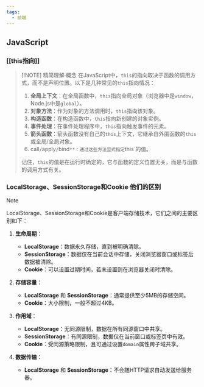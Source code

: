 ```yaml
---
tags:
  - 前端
---
```

## JavaScript
### [[this指向]]

> [!NOTE] 精简理解·概念
> 在JavaScript中，`this`的指向取决于函数的调用方式，而不是声明位置。以下是几种常见的`this`指向情况：
> 1. **全局上下文**：在全局函数中，`this`指向全局对象（浏览器中是`window`，Node.js中是`global`）。    
> 2. **对象方法**：作为对象的方法调用时，`this`指向该对象。    
> 3. **构造函数**：在构造函数中，`this`指向新创建的对象实例。    
> 4. **事件处理**：在事件处理程序中，`this`指向触发事件的元素。    
> 5. **箭头函数**：箭头函数没有自己的`this`上下文，它继承自外围函数的`this`或全局/全局对象。
> 6. call`/`apply`/`bind`**：通过这些方法显式指定`this`的值。 
> 
> 记住，`this`的值是在运行时确定的，它与函数的定义位置无关，而是与函数的调用方式有关。


### LocalStorage、SessionStorage和Cookie 他们的区别
> [!NOTE]
> LocalStorage、SessionStorage和Cookie是客户端存储技术，它们之间的主要区别如下：
> 
> 1. **生命周期**：
>     
>     - **LocalStorage**：数据永久存储，直到被明确清除。
>     - **SessionStorage**：数据仅在当前会话中存储，关闭浏览器窗口或标签后数据被清除。
>     - **Cookie**：可以设置过期时间，若未设置则在浏览器关闭时清除。
> 2. **存储容量**：
>     
>     - **LocalStorage** 和 **SessionStorage**：通常提供至少5MB的存储空间。
>     - **Cookie**：大小限制，一般不超过4KB。
> 3. **作用域**：
>     
>     - **LocalStorage**：无同源限制，数据在所有同源窗口中共享。
>     - **SessionStorage**：有同源限制，数据仅在当前窗口或标签页中有效。
>     - **Cookie**：受同源策略限制，且可通过设置`domain`属性跨子域共享。
> 4. **数据传输**：
>     
>     - **LocalStorage** 和 **SessionStorage**：不会随HTTP请求自动发送给服务器。
